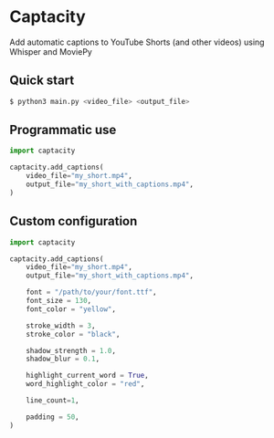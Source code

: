 # Captacity

Add automatic captions to YouTube Shorts (and other videos) using Whisper and MoviePy

## Quick start

```bash
$ python3 main.py <video_file> <output_file>
```

## Programmatic use

```python
import captacity

captacity.add_captions(
    video_file="my_short.mp4",
    output_file="my_short_with_captions.mp4",
)
```

## Custom configuration

```python
import captacity

captacity.add_captions(
    video_file="my_short.mp4",
    output_file="my_short_with_captions.mp4",

    font = "/path/to/your/font.ttf",
    font_size = 130,
    font_color = "yellow",

    stroke_width = 3,
    stroke_color = "black",

    shadow_strength = 1.0,
    shadow_blur = 0.1,

    highlight_current_word = True,
    word_highlight_color = "red",

    line_count=1,

    padding = 50,
)
```
